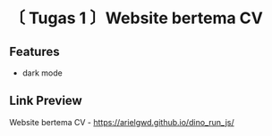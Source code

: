 # 〔 Tugas 1 〕Website bertema CV

## Features
- dark mode

## Link Preview
Website bertema CV - https://arielgwd.github.io/dino_run_js/
